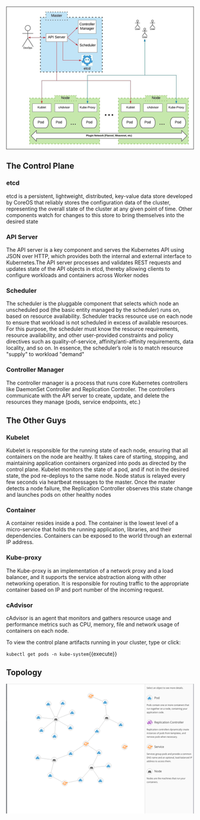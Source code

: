 ![Kubernetes Architecture](https://raw.githubusercontent.com/reselbob/k8s-4-it-pros/master/lesson-01-k8s-architecture/images/Kubernetes-arch.jpeg)

## The Control Plane

### etcd

etcd is a persistent, lightweight, distributed, key-value data store developed by CoreOS that reliably stores the configuration data of the cluster, representing the overall state of the cluster at any given point of time. Other components watch for changes to this store to bring themselves into the desired state

### API Server

The API server is a key component and serves the Kubernetes API using JSON over HTTP, which provides both the internal and external interface to Kubernetes.The API server processes and validates REST requests and updates state of the API objects in etcd, thereby allowing clients to configure workloads and containers across Worker nodes

### Scheduler
The scheduler is the pluggable component that selects which node an unscheduled pod (the basic entity managed by the scheduler) runs on, based on resource availability. Scheduler tracks resource use on each node to ensure that workload is not scheduled in excess of available resources. For this purpose, the scheduler must know the resource requirements, resource availability, and other user-provided constraints and policy directives such as quality-of-service, affinity/anti-affinity requirements, data locality, and so on. In essence, the scheduler’s role is to match resource "supply" to workload "demand"

### Controller Manager
The controller manager is a process that runs core Kubernetes controllers like DaemonSet Controller and Replication Controller. The controllers communicate with the API server to create, update, and delete the resources they manage (pods, service endpoints, etc.)

## The Other Guys

### Kubelet
Kubelet is responsible for the running state of each node, ensuring that all containers on the node are healthy. It takes care of starting, stopping, and maintaining application containers organized into pods as directed by the control plane. Kubelet monitors the state of a pod, and if not in the desired state, the pod re-deploys to the same node. Node status is relayed every few seconds via heartbeat messages to the master. Once the master detects a node failure, the Replication Controller observes this state change and launches pods on other healthy nodes
### Container
A container resides inside a pod. The container is the lowest level of a micro-service that holds the running application, libraries, and their dependencies. Containers can be exposed to the world through an external IP address.
### Kube-proxy
The Kube-proxy is an implementation of a network proxy and a load balancer, and it supports the service abstraction along with other networking operation. It is responsible for routing traffic to the appropriate container based on IP and port number of the incoming request.
### cAdvisor
cAdvisor is an agent that monitors and gathers resource usage and performance metrics such as CPU, memory, file and network usage of containers on each node.

To view the control plane artifacts running in your cluster, type or click:

`kubectl get pods -n kube-system`{{execute}}

## Topology

![Topology](https://raw.githubusercontent.com/reselbob/k8s-4-it-pros/master/day-1/lesson-01-k8s-architecture/images/topology.png)